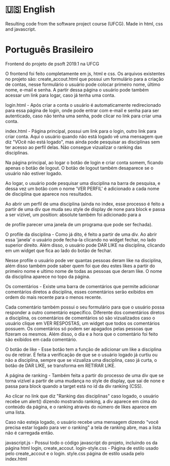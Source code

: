 # :us: English

Resulting code from the software project course (UFCG). Made in html, css and javascript.


# Português Brasileiro

Frontend do projeto de psoft 2019.1 na UFCG

O frontend foi feito completamente em js, html e css. Os arquivos existentes no projeto são: create_accout.html que possui um formulário para a criação de contas, nesse formulário o usuário pode colocar primeiro nome, último nome, e-mail e senha. A partir dessa página o usuário pode também acessar um link para logar, caso já tenha uma conta.

login.html - Após criar a conta o usuário é automaticamente redirecionado para essa página de login, onde pode entrar com e-mail e senha para ser autenticado, caso não tenha uma senha, pode clicar no link para criar uma conta.

index.html - Página principal, possui um link para o login, outro link para criar conta. Aqui o usuário quando não está logado vê uma mensagem que diz "VOcê não está logado", mas ainda pode pesquisar as disciplinas sem ter acesso ao perfil delas. Não consegue vizualizar o ranking das disciplinas.

Na página principal, ao logar o botão de login e criar conta somem, ficando apenas o botão de logout. O botão de logout também desaparece se o usuário não estiver logado.

Ao logar, o usuário pode pesquisar uma disciplina na barra de pesquisa, e dessa vez um botão com o nome 'VER PERFIL' é adicionado a cada nome de disciplina que aparece nos resultados. 

Ao abrir um perfil de uma disciplina (ainda no index, esse processo é feito a partir de uma div que muda seu style de display de none para block e passa a ser vizível, um position: absolute também foi adicionado para a <div> de profile parecer uma janela de um programa que pode ser fechada).

O profile da disciplina - Como já dito, é feito a partir de uma div. Ao abrir essa 'janela' o usuário pode fecha-la clicando no widget fechar, no lado superior direito. Além disso, o usuário pode DAR LIKE na disciplina, clicando em um widget que fica ao lado do botão de fechar.

Nesse profile o usuário pode ver quantas pessoas deram like na disciplina, além disso também pode saber quem foi que deu estes likes a partir do primeiro nome e ultimo nome de todas as pessoas que deram like. O nome da disciplina aparece no topo da página.

Os comentários - Existe uma barra de comentários que permite adicionar comentários diretos a disciplina, esses comentários serão exibidos em ordem do mais recente para o menos recente.

Cada comentário também possui o seu formulário para que o usuário possa responder a outro comentário específico. Diferente dos comentários diretos a disciplina, os comentários de comentários só são vizualizados caso o usuário clique em VER RESPOSTAS, um widget que todos os comentários possuem. Os comentários só podem ser apagados pelas pessoas que fizeram os mesmos. Além disso, o dia e a hora que o comentário foi feito são exibidos em cada comentário.

O botão de like - Esse botão tem a função de adicionar um like a disciplina ou de retirar. É feita a verificação de que se o usuário logado já curtiu ou não a disciplina, sempre que se vizualiza uma disciplina, caso já curta, o botão de DAR LIKE, se transforma em RETIRAR LIKE.

A página de ranking - Também feita a partir do processo de uma div que se torna vizível a partir de uma mudança no style de display, que sai de none e passa para block quando a target está no id da div ranking (CSS). 

Ao clicar no link que diz "Ranking das disciplinas" caso logado, o usuário recebe um alert() dizendo mostrando ranking, a div aparece em cima do conteúdo da página, e o ranking através do número de likes aparece em uma lista.

Caso não esteja logado, o usuário recebe uma mensagem dizendo "você precisa estar logado para ver o ranking" a tela de ranking abre, mas a lista não é carregada então.

javascript.js - Possui todo o código javascript do projeto, incluindo os da página html login, create_accout.
login-style.css - Página de estilo usado pelo create_accout e o login.
style.css página de estilo usada pelo index.html



